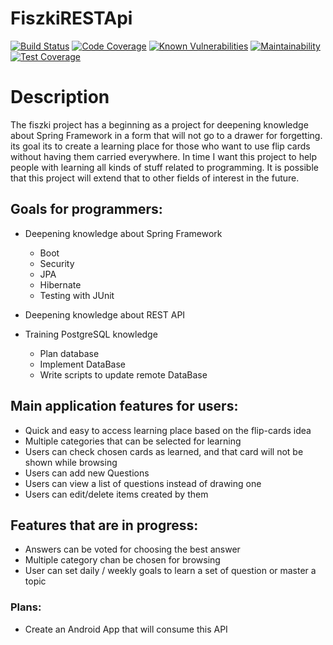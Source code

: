 # FiszkiRESTApi
[![Build Status](https://travis-ci.org/Maretzky85/FiszkiRESTApi.svg?branch=develop)](https://travis-ci.org/Maretzky85/FiszkiRESTApi) 
[![Code Coverage](https://codecov.io/gh/Maretzky85/FiszkiRESTApi/branch/develop/graph/badge.svg)](https://codecov.io/gh/Maretzky85/FiszkiRESTApi/)
[![Known Vulnerabilities](https://snyk.io/test/github/Maretzky85/FiszkiRESTApi/badge.svg)](https://snyk.io/test/github/Maretzky85/FiszkiRESTApi)
[![Maintainability](https://api.codeclimate.com/v1/badges/4987d245ac8c40649e3b/maintainability)](https://codeclimate.com/github/Maretzky85/FiszkiRESTApi/maintainability)
[![Test Coverage](https://api.codeclimate.com/v1/badges/4987d245ac8c40649e3b/test_coverage)](https://codeclimate.com/github/Maretzky85/FiszkiRESTApi/test_coverage)
# Description
The fiszki project has a beginning as a project for deepening knowledge about Spring Framework in a form that will not go to a drawer for forgetting. its goal its to create a learning place for those who want to use flip cards without having them carried everywhere.
In time I want this project to help people with learning all kinds of stuff related to programming. 
It is possible that this project will extend that to other fields of interest in the future.



## Goals for programmers:
- Deepening knowledge about Spring Framework
  - Boot
  - Security
  - JPA
  - Hibernate
  - Testing with JUnit

- Deepening knowledge about REST API

- Training PostgreSQL knowledge
  - Plan database
  - Implement DataBase
  - Write scripts to update remote DataBase

## Main application features for users:
  - Quick and easy to access learning place based on the flip-cards idea
  - Multiple categories that can be selected for learning
  - Users can check chosen cards as learned, and that card will not be shown while browsing
  - Users can add new Questions
  - Users can view a list of questions instead of drawing one
  - Users can edit/delete items created by them
  
## Features that are in progress:
  - Answers can be voted for choosing the best answer
  - Multiple category chan be chosen for browsing
  - User can set daily / weekly goals to learn a set of question or master a topic
  
### Plans:
  - Create an Android App that will consume this API

